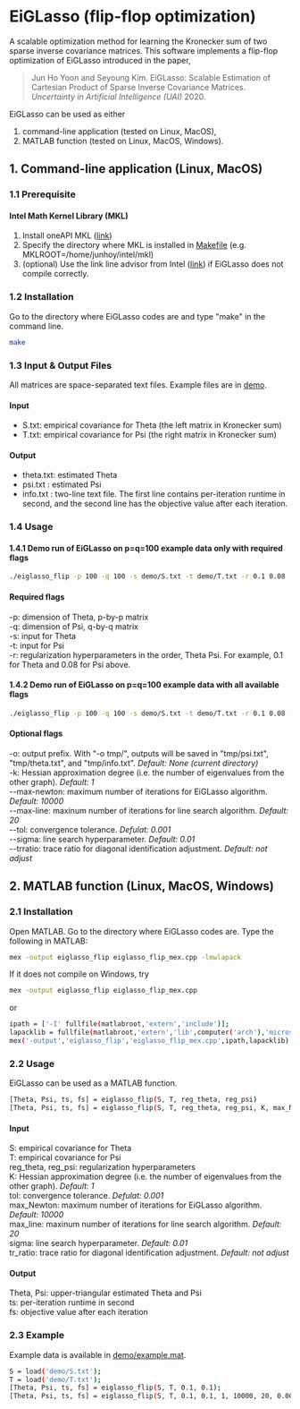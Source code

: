 # EiGLasso (flip-flop optimization)
A scalable optimization method for learning the Kronecker sum of two sparse inverse covariance matrices. This software implements a flip-flop optimization of EiGLasso introduced in the paper,
> Jun Ho Yoon and Seyoung Kim. EiGLasso: Scalable Estimation of Cartesian Product of Sparse Inverse Covariance Matrices. *Uncertainty in Artificial Intelligence (UAI)* 2020.

EiGLasso can be used as either 

1. command-line application (tested on Linux, MacOS),
2. MATLAB function (tested on Linux, MacOS, Windows).



## 1. Command-line application (Linux, MacOS)

  ### 1.1 Prerequisite
  #### Intel Math Kernel Library (MKL) ####

1. Install oneAPI MKL ([link](https://software.intel.com/content/www/us/en/develop/articles/oneapi-standalone-components.html#onemkl))
2. Specify the directory where MKL is installed in [Makefile](Makefile) (e.g. MKLROOT=/home/junhoy/intel/mkl)
3. (optional) Use the link line advisor from Intel ([link](https://software.intel.com/content/www/us/en/develop/tools/oneapi/components/onemkl/link-line-advisor.html)) if EiGLasso does not compile correctly.

  ### 1.2 Installation

  Go to the directory where EiGLasso codes are and type "make" in the command line.

  ```bash
  make
  ```
  
  
  ### 1.3 Input & Output Files
  
  All matrices are space-separated text files. Example files are in [demo](demo/).
  
  #### Input ####
  * S.txt: empirical covariance for Theta (the left matrix in Kronecker sum)
  * T.txt: empirical covariance for Psi   (the right matrix in Kronecker sum)

  #### Output ####
  * theta.txt: estimated Theta
  * psi.txt  : estimated Psi
  * info.txt : two-line text file. The first line contains per-iteration runtime in second, and the second line has the objective value after each iteration.
  

  ### 1.4 Usage

#### 1.4.1 Demo run of EiGLasso on p=q=100 example data only with required flags

  ```bash
  ./eiglasso_flip -p 100 -q 100 -s demo/S.txt -t demo/T.txt -r 0.1 0.08
  ```
  
 #### Required flags ####
 -p: dimension of Theta, p-by-p matrix  
 -q: dimension of Psi, q-by-q matrix  
 -s: input for Theta  
 -t: input for Psi  
 -r: regularization hyperparameters in the order, Theta Psi. For example, 0.1 for Theta and 0.08 for Psi above.  
 
 
#### 1.4.2 Demo run of EiGLasso on p=q=100 example data with all available flags
 
  ```bash
  ./eiglasso_flip -p 100 -q 100 -s demo/S.txt -t demo/T.txt -r 0.1 0.08 -o tmp/ -k 1 --max-newton 10000 --max-line 20 --tol 0.001 --sigma 0.01 --trratio 1
  ```
  
  
 #### Optional flags ####
 -o: output prefix. With "-o tmp/", outputs will be saved in "tmp/psi.txt", "tmp/theta.txt", and "tmp/info.txt". *Default: None (current directory)*  
 -k: Hessian approximation degree (i.e. the number of eigenvalues from the other graph). *Default: 1*  
 --max-newton: maximum number of iterations for EiGLasso algorithm. *Default: 10000*  
 --max-line: maxinum number of iterations for line search algorithm. *Default: 20*  
 --tol: convergence tolerance. *Defulat: 0.001*  
 --sigma: line search hyperparameter. *Default: 0.01*  
 --trratio: trace ratio for diagonal identification adjustment. *Default: not adjust*  

  

## 2. MATLAB function (Linux, MacOS, Windows)

### 2.1 Installation

Open MATLAB. Go to the directory where EiGLasso codes are. Type the following in MATLAB:

  ```bash
  mex -output eiglasso_flip eiglasso_flip_mex.cpp -lmwlapack
  ```

If it does not compile on Windows, try

  ```bash
  mex -output eiglasso_flip eiglasso_flip_mex.cpp
  ```  
  or
  ```bash
  ipath = ['-I' fullfile(matlabroot,'extern','include')];
  lapacklib = fullfile(matlabroot,'extern','lib',computer('arch'),'microsoft','libmwlapack.lib');
  mex('-output','eiglasso_flip','eiglasso_flip_mex.cpp',ipath,lapacklib)
  ```
  
  
### 2.2 Usage

EiGLasso can be used as a MATLAB function.

  ```bash
  [Theta, Psi, ts, fs] = eiglasso_flip(S, T, reg_theta, reg_psi)
  [Theta, Psi, ts, fs] = eiglasso_flip(S, T, reg_theta, reg_psi, K, max_Newton, max_line, tol, sigma, tr_ratio)
  ```
  
  #### Input ####
  
  S: empirical covariance for Theta  
  T: empirical covariance for Psi  
  reg_theta, reg_psi: regularization hyperparameters  
  K: Hessian approximation degree (i.e. the number of eigenvalues from the other graph). *Default: 1*  
  tol: convergence tolerance. *Defulat: 0.001*  
  max_Newton: maximum number of iterations for EiGLasso algorithm. *Default: 10000*  
  max_line: maxinum number of iterations for line search algorithm. *Default: 20*  
  sigma: line search hyperparameter. *Default: 0.01*  
  tr_ratio: trace ratio for diagonal identification adjustment. *Default: not adjust*  
  
  #### Output ####
  
  Theta, Psi: upper-triangular estimated Theta and Psi  
  ts: per-iteration runtime in second  
  fs: objective value after each iteration


### 2.3 Example

Example data is available in [demo/example.mat](demo/example.mat).

  ```bash
  S = load('demo/S.txt');
  T = load('demo/T.txt');
  [Theta, Psi, ts, fs] = eiglasso_flip(S, T, 0.1, 0.1);
  [Theta, Psi, ts, fs] = eiglasso_flip(S, T, 0.1, 0.1, 1, 10000, 20, 0.001, 0.01, 1);
  ```

